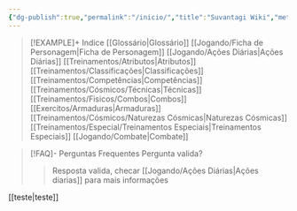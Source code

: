 ```yaml
---
{"dg-publish":true,"permalink":"/inicio/","title":"Suvantagi Wiki","metatags":{"og:title":"Suvantagi Wiki","description":"Um RPG de fans para simular Saint Seiya!","og:image":"https://github.com/Pl1z3r/suvantagi-wiki/blob/main/src/site/img/user/imgs/main.png?raw=true"},"tags":["gardenEntry"]}
---
```




> [!EXAMPLE]+ Indice
> [[Glossário\|Glossário]]
> [[Jogando/Ficha de Personagem\|Ficha de Personagem]]
> [[Jogando/Ações Diárias\|Ações Diárias]]
> [[Treinamentos/Atributos\|Atributos]]
> [[Treinamentos/Classificações\|Classificações]]
> [[Treinamentos/Competências\|Competências]]
> [[Treinamentos/Cósmicos/Técnicas\|Técnicas]]
> [[Treinamentos/Fisicos/Combos\|Combos]]
> [[Exercitos/Armaduras\|Armaduras]]
>[[Treinamentos/Cósmicos/Naturezas Cósmicas\|Naturezas Cósmicas]]
>[[Treinamentos/Especial/Treinamentos Especiais\|Treinamentos Especiais]]
>[[Jogando/Combate\|Combate]]

> [!FAQ]- Perguntas Frequentes
> Pergunta valida?
> >Resposta valida, checar [[Jogando/Ações Diárias\|Ações diarias]] para mais informações

[[teste\|teste]]
